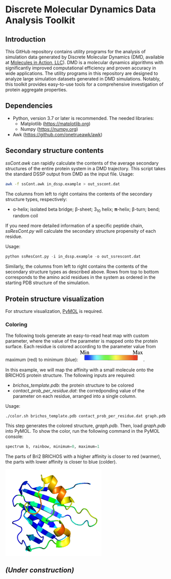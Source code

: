 # Discrete Molecular Dynamics Data Analysis Toolkit
## Introduction
This GitHub repository contains utility programs for the analysis of simulation data generated by Discrete Molecular Dynamics (DMD, available at [Molecules in Action, LLC](https://www.moleculesinaction.com/pdmd.html)).
DMD is a molecular dynamics algorithms with significantly improved computational efficiency and proven accuracy in wide applications. 
The utility programs in this repository are designed to analyze large simulation datasets generated in DMD simulations. Notably, this toolkit provides easy-to-use tools for a comprehensive investigation of protein aggregate properties.

## Dependencies
* Python, version 3.7 or later is recommended. The needed libraries:
  * Matplotlib (https://matplotlib.org)
  * Numpy (https://numpy.org)
* Awk (https://github.com/onetrueawk/awk)

## Secondary structure contents
*ssCont.awk* can rapidly calculate the contents of the average secondary structures of the entire protein system in a DMD trajectory.
This script takes the standard DSSP output from DMD as the input file.
Usage:
```bash
awk -f ssCont.awk in_dssp.example > out_sscont.dat
```
The columns from left to right contains the contents of the secondary structure types, respectively:
* ɑ-helix; isolated beta bridge; β-sheet; 3<sub>10</sub> helix; 𝛑-helix; β-turn; bend; random coil

If you need more detailed information of a specific peptide chain, *ssResCont.py* will calculate the secondary structure propensity of each residue.

Usage:
```python
python ssResCont.py -i in_dssp.example -o out_ssrescont.dat
```
Similarly, the columns from left to right contains the contents of the secondary structure types as described above. Rows from top to bottom corresponds to the amino acid residues in the system as ordered in the starting PDB structure of the simulation.

<!---
## Fibrillar aggregate morphology analysis
Briefly, we can differentiated protein aggregates using their respective morphologies, i.e. number of layers and β-sheet sizes. The two types of fibrillar aggregates are: 
* Amyloid fibrils, which has a small number of β-sheet layers (typically 2). [Example](https://www.science.org/doi/10.1126/science.aao2825#F1)
* Nanocrystals, which has a large number of layers (typically more than 2). [Example](https://www.science.org/doi/10.1126/science.aal5005#F2)

In a given molecular system, the total number of peptide chains is constant. Therefore, a nanocrystal conformation will have more layers but small-sized β-sheets, while a fibril will have fewer layers but large-sized β-sheets.

*bsh-layers-BC-cutoff.py* can calculate the 
--->

## Protein structure visualization
For structure visualization, [PyMOL](https://www.pymol.org/) is required.
### Coloring
The following tools generate an easy-to-read heat map with custom parameter, where the value of the parameter is mapped onto the protein surface. Each residue is colored according to the parameter value from maximum (red) to minimum (blue): 
<img src="https://github.com/GANGTONGH/Discrete-Molecular-Dynamics-Data-Analysis-Toolkit/blob/224960143076c3c6232b4c74bf5c56838489fc69/Protein%20structure%20coloring/colorbar.png" width="200">.

In this example, we will map the affinity with a small molecule onto the BRICHOS protein structure. 
The following inputs are required:
* *brichos_template.pdb*: the protein structure to be colored
* *contact_prob_per_residue.dat*: the corredponding value of the parameter on each residue, arranged into a single column.

Usage:
```bash
./color.sh brichos_template.pdb contact_prob_per_residue.dat graph.pdb
```
This step generates the colored structure, *graph.pdb*.
Then, load *graph.pdb* into PyMOL. To show the color, run the following command in the PyMOL console:
```python
spectrum b, rainbow, minimum=0, maximum=1
```
The parts of Bri2 BRICHOS with a higher affinity is closer to red (warmer), the parts with lower affinity is closer to blue (colder).

<img src="https://github.com/GANGTONGH/Discrete-Molecular-Dynamics-Data-Analysis-Toolkit/blob/58b7ffac3cca0d53da34547cb60dafa194e09251/Protein%20structure%20coloring/colored_protein.png" width="300">



<!--
## Data visualization

## 2-dimensional PMF visualization
--->

## *(Under construction)*
